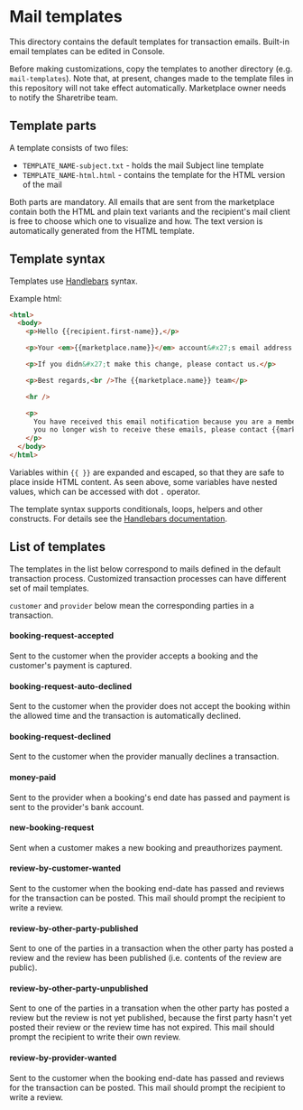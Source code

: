# Mail templates

This directory contains the default templates for transaction emails. Built-in email templates can
be edited in Console.

Before making customizations, copy the templates to another directory (e.g. `mail-templates`). Note
that, at present, changes made to the template files in this repository will not take effect
automatically. Marketplace owner needs to notify the Sharetribe team.

## Template parts

A template consists of two files:

- `TEMPLATE_NAME-subject.txt` - holds the mail Subject line template
- `TEMPLATE_NAME-html.html` - contains the template for the HTML version of the mail

Both parts are mandatory. All emails that are sent from the marketplace contain both the HTML and
plain text variants and the recipient's mail client is free to choose which one to visualize and
how. The text version is automatically generated from the HTML template.

## Template syntax

Templates use [Handlebars](http://handlebarsjs.com/) syntax.

Example html:

```html
<html>
  <body>
    <p>Hello {{recipient.first-name}},</p>

    <p>Your <em>{{marketplace.name}}</em> account&#x27;s email address was changed.</p>

    <p>If you didn&#x27;t make this change, please contact us.</p>

    <p>Best regards,<br />The {{marketplace.name}} team</p>

    <hr />

    <p>
      You have received this email notification because you are a member of {{marketplace.name}}. If
      you no longer wish to receive these emails, please contact {{marketplace.name}} team.
    </p>
  </body>
</html>
```

Variables within `{{ }}` are expanded and escaped, so that they are safe to place inside HTML
content. As seen above, some variables have nested values, which can be accessed with dot `.`
operator.

The template syntax supports conditionals, loops, helpers and other constructs. For details see the
[Handlebars documentation](http://handlebarsjs.com/).

## List of templates

The templates in the list below correspond to mails defined in the default transaction process.
Customized transaction processes can have different set of mail templates.

`customer` and `provider` below mean the corresponding parties in a transaction.

#### booking-request-accepted

Sent to the customer when the provider accepts a booking and the customer's payment is captured.

#### booking-request-auto-declined

Sent to the customer when the provider does not accept the booking within the allowed time and the
transaction is automatically declined.

#### booking-request-declined

Sent to the customer when the provider manually declines a transaction.

#### money-paid

Sent to the provider when a booking's end date has passed and payment is sent to the provider's bank
account.

#### new-booking-request

Sent when a customer makes a new booking and preauthorizes payment.

#### review-by-customer-wanted

Sent to the customer when the booking end-date has passed and reviews for the transaction can be
posted. This mail should prompt the recipient to write a review.

#### review-by-other-party-published

Sent to one of the parties in a transaction when the other party has posted a review and the review
has been published (i.e. contents of the review are public).

#### review-by-other-party-unpublished

Sent to one of the parties in a transation when the other party has posted a review but the review
is not yet published, because the first party hasn't yet posted their review or the review time has
not expired. This mail should prompt the recipient to write their own review.

#### review-by-provider-wanted

Sent to the customer when the booking end-date has passed and reviews for the transaction can be
posted. This mail should prompt the recipient to write a review.
